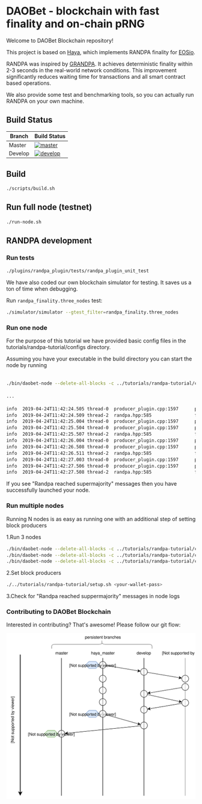 # DAOBet - blockchain with fast finality and on-chain pRNG

Welcome to DAOBet Blockchain repository!

This project is based on [Haya](https://github.com/mixbytes/haya), which implements RANDPA finality for [EOSio](https://github.com/EOSIO/eos).

RANDPA was inspired by [GRANDPA](https://github.com/w3f/consensus/blob/master/pdf/grandpa.pdf). It achieves
deterministic finality within 2-3 seconds in the real-world network conditions. This improvement significantly reduces
waiting time for transactions and all smart contract based operations.

We also provide some test and benchmarking tools, so you can actually run RANDPA on your own machine.

## Build Status

Branch|Build Status
---|---
Master  | [![master](https://travis-ci.org/DaoCasino/DAObet.svg?branch=master)](https://travis-ci.org/DaoCasino/DAObet)
Develop | [![develop](https://travis-ci.org/DaoCasino/DAObet.svg?branch=develop)](https://travis-ci.org/DaoCasino/DAObet)

## Build

```bash
./scripts/build.sh
```

## Run full node (testnet)

```bash
./run-node.sh
```

## RANDPA development

### Run tests

```bash
./plugins/randpa_plugin/tests/randpa_plugin_unit_test
```

We have also coded our own blockchain simulator for testing. It
saves us a ton of time when debugging.

Run `randpa_finality.three_nodes` test:

```bash
./simulator/simulator --gtest_filter=randpa_finality.three_nodes
 ```

### Run one node

For the purpose of this tutorial we have provided basic config files in the tutorials/randpa-tutorial/configs
directory.

Assuming you have your executable in the build directory you can start the node
by running

```bash

./bin/daobet-node --delete-all-blocks -c ../tutorials/randpa-tutorial/configs/config0.ini

...

info  2019-04-24T11:42:24.505 thread-0  producer_plugin.cpp:1597      produce_block        ] Produced block 00000002c38eb2c3... #2 @ 2019-04-24T11:42:24.500 signed by eosio [trxs: 0, lib: 0, confirmed: 0]
info  2019-04-24T11:42:24.509 thread-2  randpa.hpp:585                finish_round         ] Randpa round reached supermajority, round num: 0, best block id: 00000002c38eb2c3cbebceb88129aa6d189c33d1449bb0397e0340cccc81840d, best block num: 2
info  2019-04-24T11:42:25.004 thread-0  producer_plugin.cpp:1597      produce_block        ] Produced block 000000039de520a9... #3 @ 2019-04-24T11:42:25.000 signed by eosio [trxs: 0, lib: 2, confirmed: 0]
info  2019-04-24T11:42:25.504 thread-0  producer_plugin.cpp:1597      produce_block        ] Produced block 000000043a87c431... #4 @ 2019-04-24T11:42:25.500 signed by eosio [trxs: 0, lib: 3, confirmed: 0]
info  2019-04-24T11:42:25.507 thread-2  randpa.hpp:585                finish_round         ] Randpa round reached supermajority, round num: 1, best block id: 000000039de520a9a62390ed3abc545ef3ae80428513fc35ba515edba09acd1c, best block num: 3
info  2019-04-24T11:42:26.004 thread-0  producer_plugin.cpp:1597      produce_block        ] Produced block 0000000590e6067f... #5 @ 2019-04-24T11:42:26.000 signed by eosio [trxs: 0, lib: 4, confirmed: 0]
info  2019-04-24T11:42:26.508 thread-0  producer_plugin.cpp:1597      produce_block        ] Produced block 00000006510daf43... #6 @ 2019-04-24T11:42:26.500 signed by eosio [trxs: 0, lib: 5, confirmed: 0]
info  2019-04-24T11:42:26.511 thread-2  randpa.hpp:585                finish_round         ] Randpa round reached supermajority, round num: 2, best block id: 0000000590e6067f9390cfe2e643de0ffc6dc5094ab750bd5bf1f3b159e62595, best block num: 5
info  2019-04-24T11:42:27.003 thread-0  producer_plugin.cpp:1597      produce_block        ] Produced block 00000007b7dbaaf8... #7 @ 2019-04-24T11:42:27.000 signed by eosio [trxs: 0, lib: 6, confirmed: 0]
info  2019-04-24T11:42:27.506 thread-0  producer_plugin.cpp:1597      produce_block        ] Produced block 00000008e2d399a5... #8 @ 2019-04-24T11:42:27.500 signed by eosio [trxs: 0, lib: 7, confirmed: 0]
info  2019-04-24T11:42:27.508 thread-2  randpa.hpp:585                finish_round         ] Randpa round reached supermajority, round num: 3, best block id: 00000007b7dbaaf833cfa95495192a2dd117fb81428c9ba6e25f141a0cd37e19, best block num: 7
```
If you see "Randpa reached supermajority" messages then you have successfully launched your node.

### Run multiple nodes

Running N nodes is as easy as running one with an additional step
of setting block producers

1.Run 3 nodes

```bash
./bin/daobet-node --delete-all-blocks -c ../tutorials/randpa-tutorial/config0.ini
./bin/daobet-node --delete-all-blocks -c ../tutorials/randpa-tutorial/config1.ini
./bin/daobet-node --delete-all-blocks -c ../tutorials/randpa-tutorial/config2.ini
```

2.Set block producers

```bash
./../tutorials/randpa-tutorial/setup.sh <your-wallet-pass>
```

3.Check for "Randpa reached suppermajority" messages in node logs

### Contributing to DAOBet Blockchain

Interested in contributing? That's awesome! Please follow our git flow:

![Alt text](images/flow.svg)
